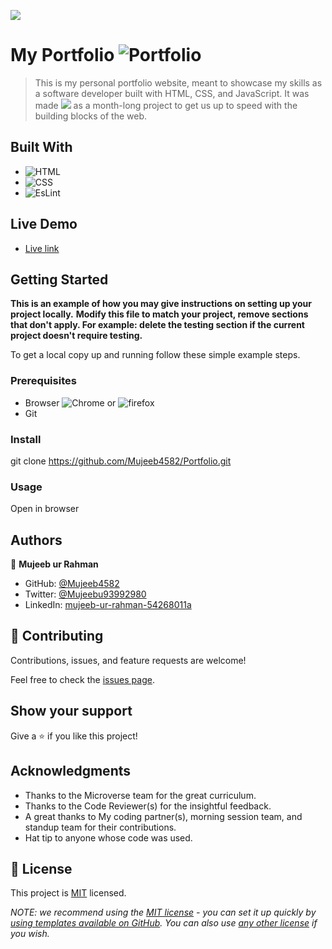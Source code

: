 ![](https://img.shields.io/badge/Microverse-blueviolet)

# My Portfolio ![Portfolio](https://img.shields.io/badge/-Portfolio-Green)

> This is my personal portfolio website, meant to showcase my skills as a software developer built with HTML, CSS, and JavaScript. It was made ![](https://img.shields.io/badge/Microverse-blueviolet) as a month-long project to get us up to speed with the building blocks of the web.



## Built With

- ![HTML](https://img.shields.io/badge/-HTML-orange) 
- ![CSS](https://img.shields.io/badge/-CSS-blue) 
- ![EsLint](https://img.shields.io/badge/-EsLint-yellow)

## Live Demo

- [Live link]( https://mujeeb4582.github.io/Portfolio/)

## Getting Started

**This is an example of how you may give instructions on setting up your project locally.**
**Modify this file to match your project, remove sections that don't apply. For example: delete the testing section if the current project doesn't require testing.**


To get a local copy up and running follow these simple example steps.

### Prerequisites
- Browser  ![Chrome](https://img.shields.io/badge/-Chrome-green) or ![firefox](https://img.shields.io/badge/-firefox-orange) 
- Git

### Install
git clone https://github.com/Mujeeb4582/Portfolio.git

### Usage
Open in browser


## Authors

👤 **Mujeeb ur Rahman**

- GitHub: [@Mujeeb4582](https://github.com/Mujeeb4582)
- Twitter: [@Mujeebu93992980](https://twitter.com/Mujeebu93992980)
- LinkedIn: [mujeeb-ur-rahman-54268011a](https://linkedin.com/in/mujeeb-ur-rahman-54268011a)

## 🤝 Contributing

Contributions, issues, and feature requests are welcome!

Feel free to check the [issues page](../../issues/).

## Show your support

Give a ⭐️ if you like this project!

## Acknowledgments

- Thanks to the Microverse team for the great curriculum.
- Thanks to the Code Reviewer(s) for the insightful feedback.
- A great thanks to My coding partner(s), morning session team, and standup team for their contributions.
- Hat tip to anyone whose code was used.

## 📝 License

This project is [MIT](./LICENSE) licensed.

_NOTE: we recommend using the [MIT license](https://choosealicense.com/licenses/mit/) - you can set it up quickly by [using templates available on GitHub](https://docs.github.com/en/communities/setting-up-your-project-for-healthy-contributions/adding-a-license-to-a-repository). You can also use [any other license](https://choosealicense.com/licenses/) if you wish._
